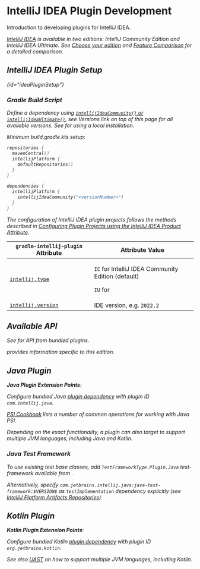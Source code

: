 <!-- Copyright 2000-2025 JetBrains s.r.o. and contributors. Use of this source code is governed by the Apache 2.0 license. -->

# IntelliJ IDEA Plugin Development

<link-summary>Introduction to developing plugins for IntelliJ IDEA.</link-summary>

<var name="productID" value="idea"/>
<var name="marketplaceProductID" value="idea_ce"/>
<include from="snippets.topic" element-id="jetbrainsIDE_TLDR"/>

[IntelliJ IDEA](https://www.jetbrains.com/idea/) is available in two editions: IntelliJ Community Edition and IntelliJ IDEA Ultimate.
<snippet id="idea_editions">
See [Choose your edition](https://www.jetbrains.com/idea/features/#choose-your-edition) and [Feature Comparison](https://www.jetbrains.com/products/compare/?product=idea&product=idea-ce) for a detailed comparison.
</snippet>

## IntelliJ IDEA Plugin Setup

{id="ideaPluginSetup"}

### Gradle Build Script

<tabs>
<tab title="IntelliJ Platform Gradle Plugin (2.x)">

Define a dependency using [`intellijIdeaCommunity()` or `intellijIdeaUltimate()`](tools_intellij_platform_gradle_plugin_dependencies_extension.md), see _Versions_ link on top of this page for all available versions.
See [](tools_intellij_platform_gradle_plugin.md#dependenciesLocalPlatform) for using a local installation.

Minimum <path>build.gradle.kts</path> setup:

```kotlin
repositories {
  mavenCentral()
  intellijPlatform {
    defaultRepositories()
  }
}

dependencies {
  intellijPlatform {
    intellijIdeaCommunity("<versionNumber>")
  }
}
```

</tab>
<tab title="Gradle IntelliJ Plugin (1.x)">

The configuration of IntelliJ IDEA plugin projects follows the methods described in [Configuring Plugin Projects using the IntelliJ IDEA Product Attribute](dev_alternate_products.md#using-the-intellij-idea-product-attribute).

| `gradle-intellij-plugin` Attribute                                               | Attribute Value                                                                               |
|----------------------------------------------------------------------------------|-----------------------------------------------------------------------------------------------|
| [`intellij.type`](tools_gradle_intellij_plugin.md#intellij-extension-type)       | <p>`IC` for IntelliJ IDEA Community Edition (default)</p><p>`IU` for [](idea_ultimate.md)</p> |
| [`intellij.version`](tools_gradle_intellij_plugin.md#intellij-extension-version) | IDE version, e.g. `2022.2`                                                                    |

</tab>
</tabs>

## Available API

See [](intellij_community_plugins_extension_point_list.md) for API from bundled plugins.

[](idea_ultimate.md) provides information specific to this edition.

## Java Plugin

<tldr>

**Java Plugin Extension Points**: [](intellij_community_plugins_extension_point_list.md#java-plugin)

</tldr>

Configure bundled Java [plugin dependency](plugin_dependencies.md) with plugin ID `com.intellij.java`.

[PSI Cookbook](psi_cookbook.md#java-specific) lists a number of common operations for working with Java PSI.

Depending on the exact functionality, a plugin can also target [](uast.md) to support multiple JVM languages, including Java and Kotlin.

### Java Test Framework

To use existing test base classes, add `TestFrameworkType.Plugin.Java` test-framework available from [](tools_intellij_platform_gradle_plugin_types.md#TestFrameworkType-Plugin).

Alternatively, specify `com.jetbrains.intellij.java:java-test-framework:$VERSION$` as `testImplementation` dependency explicitly (see [IntelliJ Platform Artifacts Repositories](intellij_artifacts.md#gradle-example-for-an-individual-module-from-the-intellij-platform)).

## Kotlin Plugin

<tldr>

**Kotlin Plugin Extension Points**: [](intellij_community_plugins_extension_point_list.md#kotlin-plugin)

</tldr>

Configure bundled Kotlin [plugin dependency](plugin_dependencies.md) with plugin ID `org.jetbrains.kotlin`.

See also [UAST](uast.md) on how to support multiple JVM languages, including Kotlin.
